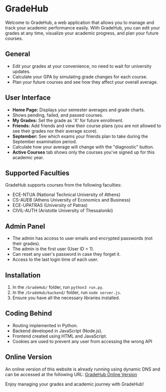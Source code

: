 # GradeHub

Welcome to GradeHub, a web application that allows you to manage and track your academic performance easily. With GradeHub, you can edit your grades at any time, visualize your academic progress, and plan your future courses.

## General

- Edit your grades at your convenience, no need to wait for university updates.
- Calculate your GPA by simulating grade changes for each course.
- Plan your future courses and see how they affect your overall average.

## User Interface

- **Home Page:** Displays your semester averages and grade charts.
- Shows pending, failed, and passed courses.
- **My Grades:** Set the grade as 'X' for future enrollment.
- **Friends:** Add friends and view their course plans (you are not allowed to see their grades nor their average score).
- **September:** See which exams your friends plan to take during the September examination period.
- Calculate how your average will change with the "diagnostic" button.
- **Active Courses** tab shows only the courses you've signed up for this academic year.

## Supported Faculties

GradeHub supports courses from the following faculties:
- ECE-NTUA (National Technical University of Athens)
- CS-AUEB (Athens University of Economics and Business)
- ECE-UPATRAS (University of Patras)
- CIVIL-AUTH (Aristotle University of Thessaloniki)

## Admin Panel

- The admin has access to user emails and encrypted passwords (not their grades).
- The admin is the first user (User ID = 1).
- Can reset any user's password in case they forget it.
- Access to the last login time of each user.

## Installation

1. In the `/GradeHub/` folder, run `python3 run.py`.
2. In the `/GradeHub/backend/` folder, run `node server.js`.
3. Ensure you have all the necessary libraries installed.

## Coding Behind

- Routing implemented in Python.
- Backend developed in JavaScript (Node.js).
- Frontend created using HTML and JavaScript.
- Cookies are used to prevent any user from accessing the wrong API

## Online Version

An online version of this website is already running using dynamic DNS and can be accessed at the following URL:
[GradeHub Online Version](http://gradehub.hopto.org:8800/)

Enjoy managing your grades and academic journey with GradeHub!
